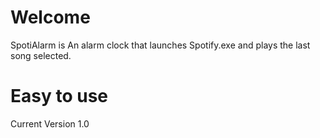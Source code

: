 # Welcome 
SpotiAlarm is An alarm clock that launches Spotify.exe and plays the last song selected.

# Easy to use
Current Version 1.0
